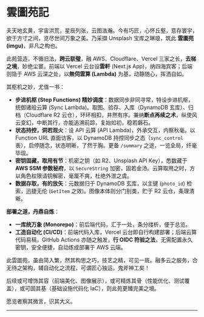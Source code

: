 # 雲圖苑記

夫天地玄黄，宇宙洪荒，星辰列张，云图浩瀚。今有巧匠，心怀丘壑，意存寰宇，欲于方寸之间，览尽世间万象之美。乃采擷 Unsplash 宝库之琳琅，筑此 **雲圖苑 (imgu)**，非凡之构也。

此苑营造，不循旧法，**跨云联璧**，融 AWS、Cloudflare、Vercel 三家之长，**去梯之境**，妙绝尘寰。前端以 Vercel 云台设**雲軒** (Next.js App)，纳四海宾客；后端则隐于 AWS 云深之处，以**無伺雲算 (Lambda)** 为基，动静随心，挥洒自如。

其枢机之妙，尤值一书：

* **步进机枢 (Step Functions) 精妙调度**：数据同步非同寻常，特设步进机枢，统御诸般云算 (Sync Lambda)。取图、验存、入库（DynamoDB 玄库）、归档（Cloudflare R2 云仓），环环相扣，井然有序。兼纳**断点再续之术**，纵使风云变幻，中断其行，亦能追溯前踪，复始如初，稳若磐石。
* **状态持控，洞若观火**：设 API 云算 (API Lambda)，外承交互，内察秋毫。以 Function URL 直面访客，以 DynamoDB 持控同步之态（`sync_control` 表），启停随念，状态明晰，了然于胸。更备 `/summary` 之途，一览全局，纤毫毕现。
* **密钥固藏，取用有节**：机密之钥（如 R2、Unsplash API Key），悉数藏于 **AWS SSM 参数秘府**，以 `SecureString` 加密，固若金汤。云算取用之时，方以角色权限请钥解密，毫厘不爽，杜绝外泄之虞。
* **数据存取，有的放矢**：元数据归于 DynamoDB 玄库，以主键 (`photo_id`) 检索，迅捷无伦 (`GetItem` 之效)。图像本体则分门别类，贮于 R2 云仓，条理清晰。

**部署之道，丹鼎自炼**：

* **一库统万象 (Monorepo)**：前后端代码，汇于一处，条分缕析，便于总览。
* **工造自动化 (CI/CD)**：前端代码入库，Vercel 云台即自行构建部署；后端云算代码易稿，GitHub Actions 亦随之触发，**行 OIDC 符验之法**，无需配置永久密钥，安全便捷，自动炼成部署于 AWS 云端。

此雲圖苑，虽由简入繁，然其构思之巧，技艺之精，可见一斑。融多云之服务，合无待之架构，辅自动化之流程，可谓匠心独运，鬼斧神工矣！

后续或可增饰其容（前端美化、图像展示），或可精炼其骨（性能优化、测试覆盖），或可固其基（基础设施代码化 IaC），则此苑更臻完美之境。

愿览者察其微言，识其大义。

---
